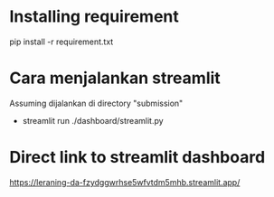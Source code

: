 # Installing requirement
pip install -r requirement.txt

# Cara menjalankan streamlit
Assuming dijalankan di directory "submission"
- streamlit run ./dashboard/streamlit.py

# Direct link to streamlit dashboard
https://leraning-da-fzydggwrhse5wfvtdm5mhb.streamlit.app/

